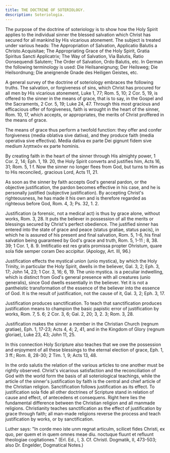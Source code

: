```yaml
---
title: THE DOCTRINE OF SOTERIOLOGY.
description: Soteriologia.
---
```


The purpose of the doctrine of soteriology is to show how the Holy Spirit applies to the individual sinner the blessed salvation which Christ has secured for all mankind by His vicarious atonement. The subject is treated under various heads: The Appropriation of Salvation, Applicatio Balutis a Christo.Acquisitae; The Appropriating Grace of the Holy Spirit, Gratia Spiritus Sancti Applicatrix; The Way of Salvation, Via Balutis, Ratio Oonsequendi Salutem; The Order of Salvation, Ordo Balutis, etc. In German the following terminology is used: Die Heilsaneignung; Der Heilsweg; Die Heilsordnung; Die aneignende Gnade des Heiligen Geistes, etc.

A general survey of the doctrine of soteriology embraces the following truths. The salvation, or forgiveness of sins, which Christ has procured for all men by His vicarious atonement, Luke 1, 77; Rom. 5, 10; 2 Cor. 5, 19, is offered to the sinner in the means of grace, that is to say, in the Gospel and the Sacraments, 2 Cor. 5, 19; Luke 24, 47. Through this most gracious and efficacious offer of forgiveness, faith is wrought in the heart of the sinner, Rom. 10, 17, which accepts, or appropriates, the merits of Christ proffered in the means of grace.

The means of grace thus perform a twofold function: they offer and confer forgiveness (media oblativa sive dativa), and they produce faith (media operativa sive effectiva). Media dativa ex parte Dei gignunt fidem sive medium ληπτικόν ex parte hominis.

By creating faith in the heart of the sinner through His almighty power, 1 Cor. 2, 14; Eph. 1, 19. 20, the Holy Spirit converts and justifies him, Acts 16, 31; Rom. 5, 1 f. Now the sinner no longer flees from God, but turns to Him as to His reconciled,. gracious Lord, Acts 11, 21.

As soon as the sinner by faith accepts God's general pardon, or the objective justification, the pardon becomes effective in his case, and he is personally justified (subjective justification). By accepting Christ's righteousness, he has made it his own and is therefore regarded as righteous before God, Rom. 4, 3; Ps. 32, 1. 2.

Justification (a forensic, not a medical act) is thus by grace alone, without works, Rom. 3, 28. It puts the believer in possession of all the merits or blessings secured by Christ's perfect obedience. The justified sinner has entered into the state of grace and peace (status gratiae, status pacis), in which he is assured of his present and final salvation, Rom. 5, 1-6, his final salvation being guaranteed by God's grace and truth, Rom. 5, 1-11 ; 8, 38. 39; 1 Cor. 1, 8. 9. Imtificatio est res gratis promissa propter Ohristum, quare sola fide semper coram Deo accipitur. (Apology, Art. III, 96.)

Justification effects the mystical union (unio mystica), by which the Holy Trinity, in particular the Holy Spirit, dwells in the believer, Gal. 3, 2; Eph. 3, 17; John 14, 23; 1 Cor. 3, 16; 6, 19. The unio mystica. is a peculiar indwelling, which is distinct from God's general presence with all creatures (unio generalis), since God dwells essentially in the believer. Yet it is not a pantheistic transformation of the essence of the believer into the essence of God. It is the result of justification, not the cause of it, Gal. 3, 2; Eph. 3, 17.

Justification produces sanctification. To teach that sanctification produces justification means to champion the basic papistic error of justification by works, Rom. 7, 5. 6; 2 Cor. 3, 6; Gal. 2, 20; 3, 2. 3; Rom. 3, 28.

Justification makes the sinner a member in the Christian Church (regnum gratiae), Eph. 1, 17-23; Acts 4, 4; 2, 41, and in the Kingdom of Glory (regnum gloriae), Luke 23, 43; John 11, 25.

In this connection Holy Scripture also teaches that we owe the possession and enjoyment of all these blessings to the eternal election of grace, Eph. 1, 3 ff.; Rom. 8, 28-30; 2 Tim. 1, 9; Acts 13, 48.

In the ordo salutis the relation of the various articles to one another must be rightly observed. Christ's vicarious satisfaction and the reconciliation of God with the world form the basis of all soteriological teachings, while the article of the sinner's justification by faith is the central and chief article of the Christian religion. Sanctification follows justification as its effect. To justification sola fide all other doctrines of Scripture stand in relation of cause and effect, of antecedens et consequens. Right here lies the fundamental difference between the Christian religion and all manmade religions. Christianity teaches sanctification as the effect of justification by grace through faith; all man-made religions reverse the process and teach justification by works, or by sanctification.

Luther says: "In corde meo iste unm regnat articulm, scilicet fides Christi, ex quo, per quem et in quem omnes meae diu. noctuque fluunt et refluunt theologiae cogitationes." (Erl. Ed., I, 3. Cf. Christl. Dogmatik, II, 473-503; also Dr. Engelder, Dogmatical Notes.)